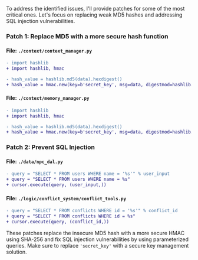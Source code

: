 To address the identified issues, I'll provide patches for some of the most critical ones. Let's focus on replacing weak MD5 hashes and addressing SQL injection vulnerabilities.

### Patch 1: Replace MD5 with a more secure hash function

#### File: `./context/context_manager.py`

```diff
- import hashlib
+ import hashlib, hmac

- hash_value = hashlib.md5(data).hexdigest()
+ hash_value = hmac.new(key=b'secret_key', msg=data, digestmod=hashlib.sha256).hexdigest()
```

#### File: `./context/memory_manager.py`

```diff
- import hashlib
+ import hashlib, hmac

- hash_value = hashlib.md5(data).hexdigest()
+ hash_value = hmac.new(key=b'secret_key', msg=data, digestmod=hashlib.sha256).hexdigest()
```

### Patch 2: Prevent SQL Injection

#### File: `./data/npc_dal.py`

```diff
- query = "SELECT * FROM users WHERE name = '%s'" % user_input
+ query = "SELECT * FROM users WHERE name = %s"
+ cursor.execute(query, (user_input,))
```

#### File: `./logic/conflict_system/conflict_tools.py`

```diff
- query = "SELECT * FROM conflicts WHERE id = '%s'" % conflict_id
+ query = "SELECT * FROM conflicts WHERE id = %s"
+ cursor.execute(query, (conflict_id,))
```

These patches replace the insecure MD5 hash with a more secure HMAC using SHA-256 and fix SQL injection vulnerabilities by using parameterized queries. Make sure to replace `'secret_key'` with a secure key management solution.